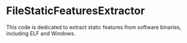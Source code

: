 # FileStaticFeaturesExtractor
This code is dedicated to extract static features from software binaries, including ELF and Windows.
